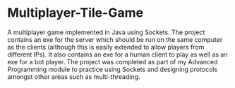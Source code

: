 # Multiplayer-Tile-Game
A multiplayer game implemented in Java using Sockets. The project contains an exe for the server which should be run on the same computer as the clients (although this is easily extended to allow players from different IPs). It also contains an exe for a human client to play as well as an exe for a bot player. The project was completed as part of my Advanced Programming module to practice using Sockets and designing protocols amongst other areas such as multi-threading.
